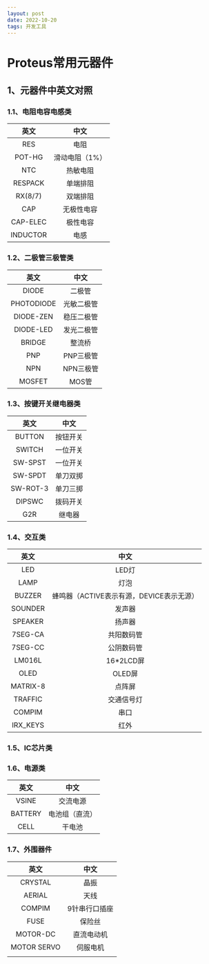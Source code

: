 ```yaml
---
layout: post
date: 2022-10-20
tags: 开发工具  
---
```


# Proteus常用元器件

## 1、元器件中英文对照

### 1.1、电阻电容电感类

|   英文   |      中文      |
| :------: | :------------: |
|   RES    |      电阻      |
|  POT-HG  | 滑动电阻（1%） |
|   NTC    |    热敏电阻    |
| RESPACK  |    单端排阻    |
| RX(8/7)  |    双端排阻    |
|   CAP    |   无极性电容   |
| CAP-ELEC |    极性电容    |
| INDUCTOR |      电感      |

### 1.2、二极管三极管类

|    英文    |    中文    |
| :--------: | :--------: |
|   DIODE    |   二极管   |
| PHOTODIODE | 光敏二极管 |
| DIODE-ZEN  | 稳压二极管 |
| DIODE-LED  | 发光二极管 |
|   BRIDGE   |   整流桥   |
|    PNP     | PNP三极管  |
|    NPN     | NPN三极管  |
|   MOSFET   |   MOS管    |

### 1.3、按键开关继电器类

|   英文   |   中文   |
| :------: | :------: |
|  BUTTON  | 按钮开关 |
|  SWITCH  | 一位开关 |
| SW-SPST  | 一位开关 |
| SW-SPDT  | 单刀双掷 |
| SW-ROT-3 | 单刀三掷 |
|  DIPSWC  | 拨码开关 |
|   G2R    |  继电器  |

### 1.4、交互类

|   英文   |                   中文                   |
| :------: | :--------------------------------------: |
|   LED    |                  LED灯                   |
|   LAMP   |                   灯泡                   |
|  BUZZER  | 蜂鸣器（ACTIVE表示有源，DEVICE表示无源） |
| SOUNDER  |                  发声器                  |
| SPEAKER  |                  扬声器                  |
| 7SEG-CA  |                共阳数码管                |
| 7SEG-CC  |                公阴数码管                |
|  LM016L  |                16*2LCD屏                 |
|   OLED   |                  OLED屏                  |
| MATRIX-8 |                  点阵屏                  |
| TRAFFIC  |                交通信号灯                |
|  COMPIM  |                   串口                   |
| IRX_KEYS |                   红外                   |

### 1.5、IC芯片类

### 1.6、电源类

|  英文   |      中文      |
| :-----: | :------------: |
|  VSINE  |    交流电源    |
| BATTERY | 电池组（直流） |
|  CELL   |     干电池     |

### 1.7、外围器件

|    英文     |     中文      |
| :---------: | :-----------: |
|   CRYSTAL   |     晶振      |
|   AERIAL    |     天线      |
|   COMPIM    | 9针串行口插座 |
|    FUSE     |    保险丝     |
|  MOTOR-DC   |  直流电动机   |
| MOTOR SERVO |   伺服电机    |
|             |               |

